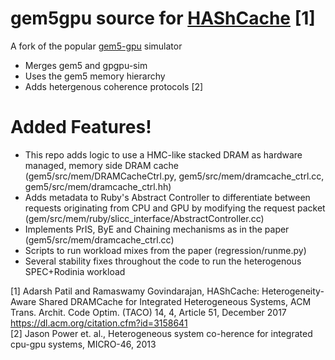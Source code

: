 # gem5gpu source for [HAShCache](https://dl.acm.org/authorize.cfm?key=N42646) [1]

A fork of the popular [gem5-gpu](https://gem5-gpu.cs.wisc.edu/wiki/) simulator

  - Merges gem5 and gpgpu-sim 
  - Uses the gem5 memory hierarchy
  - Adds hetergenous coherence protocols [2]

# Added Features!
- This repo adds logic to use a HMC-like stacked DRAM as hardware managed, memory side DRAM cache (gem5/src/mem/DRAMCacheCtrl.py, gem5/src/mem/dramcache_ctrl.cc, gem5/src/mem/dramcache_ctrl.hh)
- Adds metadata to Ruby's Abstract Controller to differentiate between requests originating from CPU and GPU by modifying the request packet (gem/src/mem/ruby/slicc_interface/AbstractController.cc)
- Implements PrIS, ByE and Chaining mechanisms as in the paper (gem5/src/mem/dramcache_ctrl.cc)
- Scripts to run workload mixes from the paper (regression/runme.py)
- Several stability fixes throughout the code to run the heterogenous SPEC+Rodinia workload
 
[1] Adarsh Patil and Ramaswamy Govindarajan, HAShCache: Heterogeneity-Aware Shared DRAMCache for Integrated Heterogeneous Systems, ACM Trans. Archit. Code Optim. (TACO) 14, 4, Article 51, December 2017 https://dl.acm.org/citation.cfm?id=3158641 <br/>
[2] Jason  Power et. al.,  Heterogeneous system co-herence for integrated cpu-gpu systems, MICRO-46, 2013
